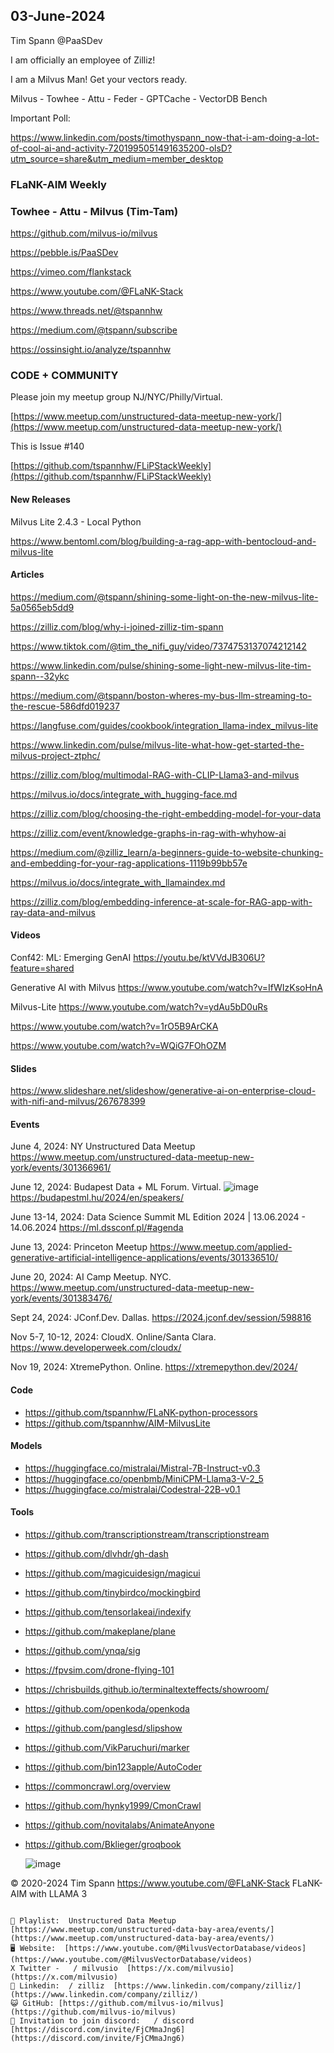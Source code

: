 ## 03-June-2024
Tim Spann @PaaSDev


I am officially an employee of Zilliz!

I am a Milvus Man!   Get your vectors ready.

Milvus - Towhee - Attu - Feder - GPTCache - VectorDB Bench

Important Poll:

https://www.linkedin.com/posts/timothyspann_now-that-i-am-doing-a-lot-of-cool-ai-and-activity-7201995051491635200-olsD?utm_source=share&utm_medium=member_desktop

### FLaNK-AIM Weekly
### Towhee - Attu - Milvus (Tim-Tam)

https://github.com/milvus-io/milvus

https://pebble.is/PaaSDev

https://vimeo.com/flankstack

https://www.youtube.com/@FLaNK-Stack

https://www.threads.net/@tspannhw

https://medium.com/@tspann/subscribe

https://ossinsight.io/analyze/tspannhw


### CODE + COMMUNITY

Please join my meetup group NJ/NYC/Philly/Virtual. 

[https://www.meetup.com/unstructured-data-meetup-new-york/](https://www.meetup.com/unstructured-data-meetup-new-york/)


This is Issue #140

[https://github.com/tspannhw/FLiPStackWeekly](https://github.com/tspannhw/FLiPStackWeekly)


#### New Releases

Milvus Lite 2.4.3 - Local Python

https://www.bentoml.com/blog/building-a-rag-app-with-bentocloud-and-milvus-lite


#### Articles

https://medium.com/@tspann/shining-some-light-on-the-new-milvus-lite-5a0565eb5dd9

https://zilliz.com/blog/why-i-joined-zilliz-tim-spann

https://www.tiktok.com/@tim_the_nifi_guy/video/7374753137074212142

https://www.linkedin.com/pulse/shining-some-light-new-milvus-lite-tim-spann--32ykc

https://medium.com/@tspann/boston-wheres-my-bus-llm-streaming-to-the-rescue-586dfd019237

https://langfuse.com/guides/cookbook/integration_llama-index_milvus-lite

https://www.linkedin.com/pulse/milvus-lite-what-how-get-started-the-milvus-project-ztphc/

https://zilliz.com/blog/multimodal-RAG-with-CLIP-Llama3-and-milvus

https://milvus.io/docs/integrate_with_hugging-face.md

https://zilliz.com/blog/choosing-the-right-embedding-model-for-your-data

https://zilliz.com/event/knowledge-graphs-in-rag-with-whyhow-ai

https://medium.com/@zilliz_learn/a-beginners-guide-to-website-chunking-and-embedding-for-your-rag-applications-1119b99bb57e

https://milvus.io/docs/integrate_with_llamaindex.md

https://zilliz.com/blog/embedding-inference-at-scale-for-RAG-app-with-ray-data-and-milvus


#### Videos

Conf42: ML: Emerging GenAI
https://youtu.be/ktVVdJB306U?feature=shared

Generative AI with Milvus
https://www.youtube.com/watch?v=IfWIzKsoHnA

Milvus-Lite
https://www.youtube.com/watch?v=ydAu5bD0uRs

https://www.youtube.com/watch?v=1rO5B9ArCKA

https://www.youtube.com/watch?v=WQiG7FOhOZM


#### Slides

https://www.slideshare.net/slideshow/generative-ai-on-enterprise-cloud-with-nifi-and-milvus/267678399




#### Events

June 4, 2024:  NY Unstructured Data Meetup
https://www.meetup.com/unstructured-data-meetup-new-york/events/301366961/

June 12, 2024: Budapest Data + ML Forum. Virtual.
![image](https://github.com/tspannhw/FLiPStackWeekly/assets/18673814/f7c24719-5ab8-4b4f-87c5-26802234e3f0)
https://budapestml.hu/2024/en/speakers/

June 13-14, 2024: Data Science Summit ML Edition 2024 | 13.06.2024 - 14.06.2024
https://ml.dssconf.pl/#agenda

June 13, 2024:  Princeton Meetup
https://www.meetup.com/applied-generative-artificial-intelligence-applications/events/301336510/

June 20, 2024:  AI Camp Meetup.   NYC.
https://www.meetup.com/unstructured-data-meetup-new-york/events/301383476/

Sept 24, 2024:  JConf.Dev. Dallas.
https://2024.jconf.dev/session/598816

Nov 5-7, 10-12, 2024:  CloudX.  Online/Santa Clara. https://www.developerweek.com/cloudx/

Nov 19, 2024: XtremePython. Online.
https://xtremepython.dev/2024/


#### Code

* https://github.com/tspannhw/FLaNK-python-processors
* https://github.com/tspannhw/AIM-MilvusLite

#### Models

* https://huggingface.co/mistralai/Mistral-7B-Instruct-v0.3
* https://huggingface.co/openbmb/MiniCPM-Llama3-V-2_5
* https://huggingface.co/mistralai/Codestral-22B-v0.1

#### Tools

* https://github.com/transcriptionstream/transcriptionstream
* https://github.com/dlvhdr/gh-dash
* https://github.com/magicuidesign/magicui
* https://github.com/tinybirdco/mockingbird
* https://github.com/tensorlakeai/indexify
* https://github.com/makeplane/plane
* https://github.com/ynqa/sig
* https://fpvsim.com/drone-flying-101
* https://chrisbuilds.github.io/terminaltexteffects/showroom/
* https://github.com/openkoda/openkoda
* https://github.com/panglesd/slipshow
* https://github.com/VikParuchuri/marker
* https://github.com/bin123apple/AutoCoder
* https://commoncrawl.org/overview
* https://github.com/hynky1999/CmonCrawl
* https://github.com/novitalabs/AnimateAnyone
* https://github.com/Bklieger/groqbook

  ![image](https://github.com/tspannhw/FLiPStackWeekly/assets/18673814/d18aca90-f503-46ee-8dcc-a744f56318f0)



&copy; 2020-2024 Tim Spann  https://www.youtube.com/@FLaNK-Stack
FLaNK-AIM with LLAMA 3

~~~~~~~~~~~~~~~ CONNECT ~~~~~~~~~~~~~~~

🎥 Playlist:  Unstructured Data Meetup  [https://www.meetup.com/unstructured-data-bay-area/events/](https://www.meetup.com/unstructured-data-bay-area/events/)
🖥️ Website:  [https://www.youtube.com/@MilvusVectorDatabase/videos](https://www.youtube.com/@MilvusVectorDatabase/videos)
X Twitter -   / milvusio  [https://x.com/milvusio](https://x.com/milvusio)
🔗 Linkedin:  / zilliz  [https://www.linkedin.com/company/zilliz/](https://www.linkedin.com/company/zilliz/)
😺 GitHub: [https://github.com/milvus-io/milvus](https://github.com/milvus-io/milvus)
🦾 Invitation to join discord:   / discord  [https://discord.com/invite/FjCMmaJng6](https://discord.com/invite/FjCMmaJng6)
